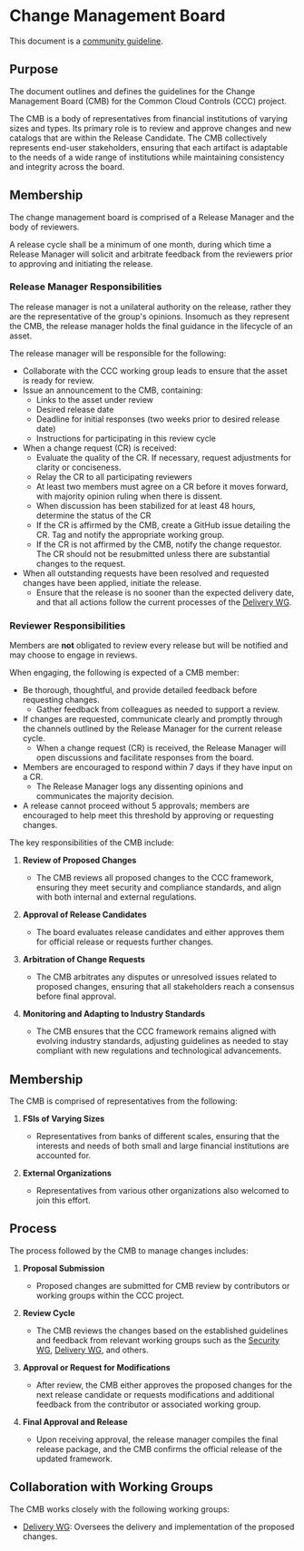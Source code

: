 # Change Management Board

This document is a [community guideline].

## Purpose

The document outlines and defines the guidelines for the Change Management Board (CMB) for the Common Cloud Controls (CCC) project.

The CMB is a body of representatives from financial institutions of varying sizes and types. Its primary role is to review and approve changes and new catalogs that are within the Release Candidate. The CMB collectively represents end-user stakeholders, ensuring that each artifact is adaptable to the needs of a wide range of institutions while maintaining consistency and integrity across the board.

## Membership 

The change management board is comprised of a Release Manager and the body of reviewers.

A release cycle shall be a minimum of one month, during which time a Release Manager will solicit and arbitrate feedback from the reviewers prior to approving and initiating the release.

### Release Manager Responsibilities

The release manager is not a unilateral authority on the release, rather they are the representative of the group's opinions. Insomuch as they represent the CMB, the release manager holds the final guidance in the lifecycle of an asset.

The release manager will be responsible for the following:

- Collaborate with the CCC working group leads to ensure that the asset is ready for review.
- Issue an announcement to the CMB, containing:
  - Links to the asset under review
  - Desired release date
  - Deadline for initial responses (two weeks prior to desired release date)
  - Instructions for participating in this review cycle
- When a change request (CR) is received:
  - Evaluate the quality of the CR. If necessary, request adjustments for clarity or conciseness.
  - Relay the CR to all participating reviewers
  - At least two members must agree on a CR before it moves forward, with majority opinion ruling when there is dissent.
  - When discussion has been stabilized for at least 48 hours, determine the status of the CR
  - If the CR is affirmed by the CMB, create a GitHub issue detailing the CR. Tag and notify the appropriate working group.
  - If the CR is not affirmed by the CMB, notify the change requestor. The CR should not be resubmitted unless there are substantial changes to the request.
- When all outstanding requests have been resolved and requested changes have been applied, initiate the release.
  - Ensure that the release is no sooner than the expected delivery date, and that all actions follow the current processes of the [Delivery WG].

### Reviewer Responsibilities

Members are **not** obligated to review every release but will be notified and may choose to engage in reviews.

When engaging, the following is expected of a CMB member:

- Be thorough, thoughtful, and provide detailed feedback before requesting changes.
  - Gather feedback from colleagues as needed to support a review.
- If changes are requested, communicate clearly and promptly through the channels outlined by the Release Manager for the current release cycle.
  - When a change request (CR) is received, the Release Manager will open discussions and facilitate responses from the board.
- Members are encouraged to respond within 7 days if they have input on a CR.
  - The Release Manager logs any dissenting opinions and communicates the majority decision.
- A release cannot proceed without 5 approvals; members are encouraged to help meet this threshold by approving or requesting changes.

The key responsibilities of the CMB include:

1. **Review of Proposed Changes**

   - The CMB reviews all proposed changes to the CCC framework, ensuring they meet security and compliance standards, and align with both internal and external regulations.

2. **Approval of Release Candidates**

   - The board evaluates release candidates and either approves them for official release or requests further changes.

3. **Arbitration of Change Requests**

   - The CMB arbitrates any disputes or unresolved issues related to proposed changes, ensuring that all stakeholders reach a consensus before final approval.

4. **Monitoring and Adapting to Industry Standards**
   - The CMB ensures that the CCC framework remains aligned with evolving industry standards, adjusting guidelines as needed to stay compliant with new regulations and technological advancements.

## Membership

The CMB is comprised of representatives from the following:

1. **FSIs of Varying Sizes**

   - Representatives from banks of different scales, ensuring that the interests and needs of both small and large financial institutions are accounted for.

2. **External Organizations**
   - Representatives from various other organizations also welcomed to join this effort.

## Process

The process followed by the CMB to manage changes includes:

1. **Proposal Submission**

   - Proposed changes are submitted for CMB review by contributors or working groups within the CCC project.

2. **Review Cycle**

   - The CMB reviews the changes based on the established guidelines and feedback from relevant working groups such as the [Security WG], [Delivery WG], and others.

3. **Approval or Request for Modifications**

   - After review, the CMB either approves the proposed changes for the next release candidate or requests modifications and additional feedback from the contributor or associated working group.

4. **Final Approval and Release**
   - Upon receiving approval, the release manager compiles the final release package, and the CMB confirms the official release of the updated framework.

## Collaboration with Working Groups

The CMB works closely with the following working groups:

- [Delivery WG]: Oversees the delivery and implementation of the proposed changes.

[Security WG]: ../working-groups/security/charter.md
[Delivery WG]: ../working-groups/delivery/charter.md
[community guideline]: ./README.md
